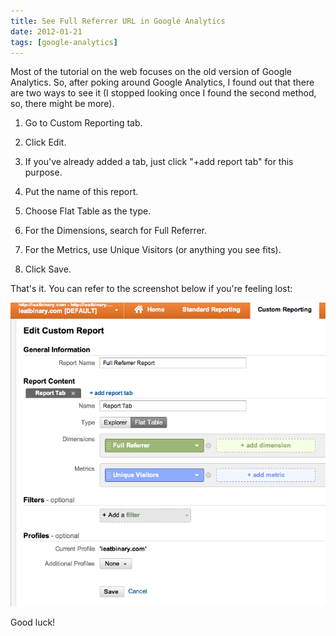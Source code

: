 ```yaml
---
title: See Full Referrer URL in Google Analytics
date: 2012-01-21
tags: [google-analytics]
---
```


Most of the tutorial on the web focuses on the old version of Google Analytics.
So, after poking around Google Analytics, I found out that there are two ways to
see it (I stopped looking once I found the second method, so, there might be
more).

1. Go to Custom Reporting tab.

2. Click Edit.

3. If you've already added a tab, just click "+add report tab" for this purpose.

4. Put the name of this report.

5. Choose Flat Table as the type.

6. For the Dimensions, search for Full Referrer.

7. For the Metrics, use Unique Visitors (or anything you see fits).

8. Click Save.

That's it. You can refer to the screenshot below if you're feeling lost:

![image](/images/posts/2012-01-21-ga.png)

Good luck!
